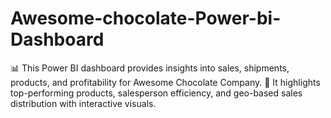 # Awesome-chocolate-Power-bi-Dashboard
📊 This Power BI dashboard provides insights into sales, shipments, products, and profitability for Awesome Chocolate Company. 🍫 It highlights top-performing products, salesperson efficiency, and geo-based sales distribution with interactive visuals.
